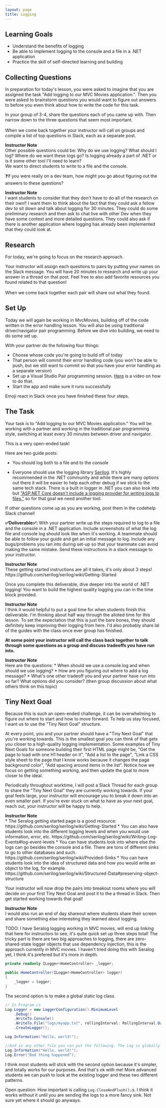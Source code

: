 ```yaml
---
layout: page
title: Logging
---
```


## Learning Goals
* Understand the benefits of logging
* Be able to implement logging to the console and a file in a .NET application
* Practice the skill of self-directed learning and building

## Collecting Questions

In preparation for today's lesson, you were asked to imagine that you are assigned the task "Add logging to our MVC Movies application.". Then you were asked to brainstorm questions you would want to figure out answers to before you even think about how to write the code for this task.

<section class="call-to-action" markdown="1">
In your group of 3-4, share the questions each of you came up with. Then narrow down to the three questions that seem most important. <br> <br> When we come back together your instructor will call on groups and compile a list of top questions in Slack, each as a separate post.
</section>

<aside class="instructor-notes" markdown="1">
    <p><strong>Instructor Note</strong><br>
    Other possible questions could be: Why do we use logging? What should I log? Where do we want these logs go? Is logging already a part of .NET or is it some other tool I'll need to learn? <br>
    We want to direct students to write to a file and the console.</p>
</aside>

❓If you were really on a dev team, how might you go about figuring out the answers to these questions?

<aside class="instructor-notes" markdown="1">
    <p><strong>Instructor Note</strong><br>
    I want students to consider that they don't have to do all of the research on their own!! I want them to think about the fact that they could ask a fellow dev to sit down and talk about logging for 30 minutes. They could do some preliminary research and then ask to chat live with other Dev when they have some context and more detailed questions. They could also ask if there is another application where logging has already been implemented that they could look at.</p>
</aside>

## Research

For today, we're going to focus on the research approach. 

<section class="call-to-action" markdown="1">
Your instructor will assign each questions to pairs by putting your names on the Slack message. You will have 20 minutes to research and write up your answer in a thread on that post. Feel free to also add favorite resources you found related to that question! <br> <br> When we come back together each pair will share out what they found.
</section>

## Set Up

Today we will again be working in MvcMovies, building off of the code written in the error handling lesson. You will also be using traditional driver/navigator pair programming. Before we dive into building, we need to do some set up.

With your partner do the following four things:
* Choose whose code you're going to build off of today
* That person will commit their error handling code (you won't be able to push, but we still want to commit so that you have your error handling as a separate version)
* Set up a Visual Studio Pair programming session. [Here](https://www.loom.com/share/Using-Visual-Studio-for-Pair-Programming-ca4bbbcf96bc43f8ad9eeb8205c208cc) is a video on how to do that.
* Start the app and make sure it runs successfully

Emoji react in Slack once you have finished these four steps.

## The Task

Your task is to "Add logging to our MVC Movies application." You will be working with a partner and working in the traditional pair programming style, switching at least every 30 minutes between driver and navigator.

This is a very open-ended task!

Here are two guide posts:
* You should log both to a file and to the console

* Everyone should use the logging library [Serilog](https://serilog.net/).  It's highly recommended in the .NET community and while there are many options out there it will be easier to help each other debug if we stick to the same tech stack. There is a built in logger in .NET you can also look into but ["ASP.NET Core doesn't include a logging provider for writing logs to files."](https://learn.microsoft.com/en-us/aspnet/core/fundamentals/logging/?view=aspnetcore-7.0#built-in-logging-providers) so for that goal we need another tool.

If other questions come up as you are working, post them in the codehelp Slack channel!

**✅Deliverable✅:** With your partner write up the steps required to log to a file and the console in a .NET application. Include screenshots of what the log file and console log should look like when it's working. A teammate should be able to follow your guide and get an initial message to log. Include any bugs/problems you ran into during set-up so that your teammate can avoid making the same mistake. Send these instructions in a slack message to your instructor.
<aside class="instructor-notes" markdown="1">
    <p><strong>Instructor Note</strong><br>These getting started instructions are all it takes, it's only about 3 steps! https://github.com/serilog/serilog/wiki/Getting-Started </p>
</aside>

Once you complete this deliverable, dive deeper into the world of .NET logging! You want to build the highest quality logging you can in the time block provided. 

<aside class="instructor-notes" markdown="1">
    <p><strong>Instructor Note</strong><br>I think it would helpful to put a goal time for when students finish this deliverable. I'm thinking about half way through the alloted time for this lesson. To set the expectation that this is just the bare bones, they should definitely keep improving their logging from here. I'd also probably share lal of the guides with the class once ever group has finished.</p>
</aside>

**At some point your instructor will call the class back together to talk through some questions as a group and discuss tradeoffs you have run into.**

<aside class="instructor-notes" markdown="1">
    <p><strong>Instructor Note</strong><br>
    Here are the questions:
    * When should we use a console.log and when should we use logging?
    * How are you figuring out where to add a log message?
    * What's one other tradeoff you and your partner have run into so far? What options did you consider? (then group discussion about what others think on this topic)
    </p>
</aside>

## Tiny Next Goal

Because this is such an open-ended challenge, it can be overwhelming to figure out where to start and how to move forward. To help us stay focused, I want us to use the "Tiny Next Goal" structure. 

At every point, you and your partner should have a "Tiny Next Goal" that you're working towards. This is the smallest goal you can think of that gets you closer to a high-quality logging implementation. Some examples of Tiny Next Goals for someone building their first HTML page might be, "Get the page to load with one H1 header on it", "Add a list to the page", "Link a CSS style sheet to the page that I know works because it changes the page background color", "Add spacing around items in the list". Notice how we focus on getting something working, and then update the goal to more closer to the ideal.

Periodically throughout worktime, I will post a Slack Thread for each group to share the "Tiny Next Goal" they are currently working towards. If your goal feels large, your instructor will encourage you to break it down into an even smaller part. If you're ever stuck on what to have as your next goal, reach out, your instructor will be happy to help.

<aside class="instructor-notes" markdown="1">
    <p><strong>Instructor Note</strong><br>
    * The Seralog getting started page is a good resource: https://github.com/serilog/serilog/wiki/Getting-Started
    * You can also have students look into the different logging levels and when you would use information, error, etc. https://github.com/serilog/serilog/wiki/Writing-Log-Events#log-event-levels
    * You can have students look into where else the logs can go besides the console and a file. There are tons of different sinks to go to other databases and such. https://github.com/serilog/serilog/wiki/Provided-Sinks
    * You can have students look into the idea of structured data and how you would write an object to the log, for example. https://github.com/serilog/serilog/wiki/Structured-Data#preserving-object-structure</p>
</aside>

<section class="call-to-action" markdown="1">
Your instructor will now drop the pairs into breakout rooms where you will decide on your first Tiny Next Goal and post it to the a thread in Slack. Then get started working towards that goal!
</section>

<aside class="instructor-notes" markdown="1">
    <p><strong>Instructor Note</strong><br>I would also run an end of day shareout where students share their screen and share something else interesting they learned about logging.</p>
</aside>


TODO: I have Seralog logging working in MVC movies, will end up linking that here for instructors to see, it's quite quick set up three steps total! The tricky part is there are two big approaches to logging, there are zero-shared-state logger objects that use dependency injection, this is the approach currently in MVC movies. I haven't tried doing this with Seralog yet, I think it's prefered but it's more in depth.

```c#
private readonly ILogger<HomeController> _logger;

public HomeController(ILogger<HomeController> logger)
{
    _logger = logger;
}
```

The second option is to make a global static log class.

```c#
// In Program.cs
Log.Logger = new LoggerConfiguration().MinimumLevel
    .Debug()
    .WriteTo.Console()
    .WriteTo.File("logs/myapp.txt", rollingInterval: RollingInterval.Day)
    .CreateLogger();

Log.Information("Hello, world!");

//And in any other file you can put the following. The Log is globally accessible.
Log.Information("Hello, world!");
Log.Error("Bad thing happened");
```

I think most students will stick with the second option because it's simpler, and totally works for our purposes. And that's ok with me! More advanced students we can push to look at the existing logger and these two different patterns.

Open question: How important is calling `Log.CloseAndFlush();`s. I think it works without it until you are sending the logs to a more fancy sink. Not sure yet where it should go anyways.